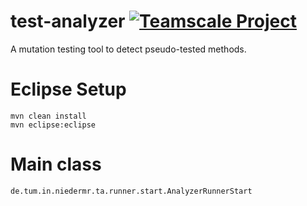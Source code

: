 # test-analyzer [![Teamscale Project](https://img.shields.io/badge/teamscale-test--analyzer-brightgreen.svg)](https://demo.teamscale.com/activity.html#/test-analyzer)
A mutation testing tool to detect pseudo-tested methods.

# Eclipse Setup

```
mvn clean install
mvn eclipse:eclipse
```

# Main class
`de.tum.in.niedermr.ta.runner.start.AnalyzerRunnerStart`
